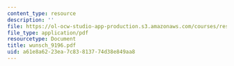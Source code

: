```yaml
---
content_type: resource
description: ''
file: https://ol-ocw-studio-app-production.s3.amazonaws.com/courses/res-12-000-evolution-of-physical-oceanography-spring-2007/a61e8a6223ea7c83813774d38e849aa8_wunsch_9196.pdf
file_type: application/pdf
resourcetype: Document
title: wunsch_9196.pdf
uid: a61e8a62-23ea-7c83-8137-74d38e849aa8
---
```

